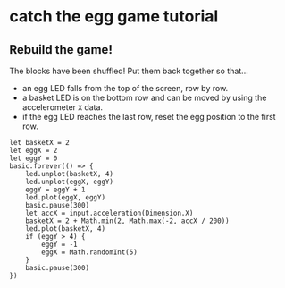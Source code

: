 # catch the egg game tutorial

## Rebuild the game!

The blocks have been shuffled! Put them back together so that...
* an egg LED  falls from the top of the screen, row by row.
* a basket LED is on the bottom row and can be moved by using the accelerometer `X` data.
* if the egg LED reaches the last row, reset the egg position to the first row.

```shuffle
let basketX = 2
let eggX = 2
let eggY = 0
basic.forever(() => {
    led.unplot(basketX, 4)
    led.unplot(eggX, eggY)
    eggY = eggY + 1
    led.plot(eggX, eggY)
    basic.pause(300)
    let accX = input.acceleration(Dimension.X)
    basketX = 2 + Math.min(2, Math.max(-2, accX / 200))
    led.plot(basketX, 4)
    if (eggY > 4) {
        eggY = -1
        eggX = Math.randomInt(5)
    }
    basic.pause(300)
})
```
